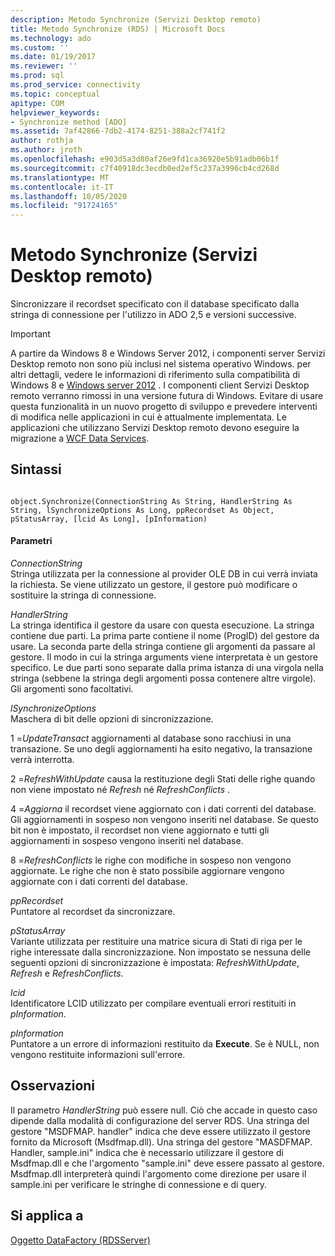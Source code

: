 ```yaml
---
description: Metodo Synchronize (Servizi Desktop remoto)
title: Metodo Synchronize (RDS) | Microsoft Docs
ms.technology: ado
ms.custom: ''
ms.date: 01/19/2017
ms.reviewer: ''
ms.prod: sql
ms.prod_service: connectivity
ms.topic: conceptual
apitype: COM
helpviewer_keywords:
- Synchronize method [ADO]
ms.assetid: 7af42866-7db2-4174-8251-388a2cf741f2
author: rothja
ms.author: jroth
ms.openlocfilehash: e903d5a3d80af26e9fd1ca36920e5b91adb06b1f
ms.sourcegitcommit: c7f40918dc3ecdb0ed2ef5c237a3996cb4cd268d
ms.translationtype: MT
ms.contentlocale: it-IT
ms.lasthandoff: 10/05/2020
ms.locfileid: "91724165"
---
```

# <a name="synchronize-method-rds"></a>Metodo Synchronize (Servizi Desktop remoto)
Sincronizzare il recordset specificato con il database specificato dalla stringa di connessione per l'utilizzo in ADO 2,5 e versioni successive.  
  
> [!IMPORTANT]
>  A partire da Windows 8 e Windows Server 2012, i componenti server Servizi Desktop remoto non sono più inclusi nel sistema operativo Windows. per altri dettagli, vedere le informazioni di riferimento sulla compatibilità di Windows 8 e [Windows server 2012](https://www.microsoft.com/download/details.aspx?id=27416) . I componenti client Servizi Desktop remoto verranno rimossi in una versione futura di Windows. Evitare di usare questa funzionalità in un nuovo progetto di sviluppo e prevedere interventi di modifica nelle applicazioni in cui è attualmente implementata. Le applicazioni che utilizzano Servizi Desktop remoto devono eseguire la migrazione a [WCF Data Services](/dotnet/framework/wcf/).  
  
## <a name="syntax"></a>Sintassi  
  
```  
  
object.Synchronize(ConnectionString As String, HandlerString As String, lSynchronizeOptions As Long, ppRecordset As Object, pStatusArray, [lcid As Long], [pInformation)  
```  
  
#### <a name="parameters"></a>Parametri  
 *ConnectionString*  
 Stringa utilizzata per la connessione al provider OLE DB in cui verrà inviata la richiesta. Se viene utilizzato un gestore, il gestore può modificare o sostituire la stringa di connessione.  
  
 *HandlerString*  
 La stringa identifica il gestore da usare con questa esecuzione. La stringa contiene due parti. La prima parte contiene il nome (ProgID) del gestore da usare. La seconda parte della stringa contiene gli argomenti da passare al gestore. Il modo in cui la stringa arguments viene interpretata è un gestore specifico. Le due parti sono separate dalla prima istanza di una virgola nella stringa (sebbene la stringa degli argomenti possa contenere altre virgole). Gli argomenti sono facoltativi.  
  
 *lSynchronizeOptions*  
 Maschera di bit delle opzioni di sincronizzazione.  
  
 1 =*UpdateTransact* aggiornamenti al database sono racchiusi in una transazione. Se uno degli aggiornamenti ha esito negativo, la transazione verrà interrotta.  
  
 2 =*RefreshWithUpdate* causa la restituzione degli Stati delle righe quando non viene impostato né *Refresh* né *RefreshConflicts* .  
  
 4 =*Aggiorna* il recordset viene aggiornato con i dati correnti del database. Gli aggiornamenti in sospeso non vengono inseriti nel database. Se questo bit non è impostato, il recordset non viene aggiornato e tutti gli aggiornamenti in sospeso vengono inseriti nel database.  
  
 8 =*RefreshConflicts* le righe con modifiche in sospeso non vengono aggiornate. Le righe che non è stato possibile aggiornare vengono aggiornate con i dati correnti del database.  
  
 *ppRecordset*  
 Puntatore al recordset da sincronizzare.  
  
 *pStatusArray*  
 Variante utilizzata per restituire una matrice sicura di Stati di riga per le righe interessate dalla sincronizzazione. Non impostato se nessuna delle seguenti opzioni di sincronizzazione è impostata: *RefreshWithUpdate*, *Refresh* e *RefreshConflicts*.  
  
 *lcid*  
 Identificatore LCID utilizzato per compilare eventuali errori restituiti in *pInformation*.  
  
 *pInformation*  
 Puntatore a un errore di informazioni restituito da **Execute**. Se è NULL, non vengono restituite informazioni sull'errore.  
  
## <a name="remarks"></a>Osservazioni  
 Il parametro *HandlerString* può essere null. Ciò che accade in questo caso dipende dalla modalità di configurazione del server RDS. Una stringa del gestore "MSDFMAP. handler" indica che deve essere utilizzato il gestore fornito da Microsoft (Msdfmap.dll). Una stringa del gestore "MASDFMAP. Handler, sample.ini" indica che è necessario utilizzare il gestore di Msdfmap.dll e che l'argomento "sample.ini" deve essere passato al gestore. Msdfmap.dll interpreterà quindi l'argomento come direzione per usare il sample.ini per verificare le stringhe di connessione e di query.  
  
## <a name="applies-to"></a>Si applica a  
 [Oggetto DataFactory (RDSServer)](./datafactory-object-rdsserver.md)